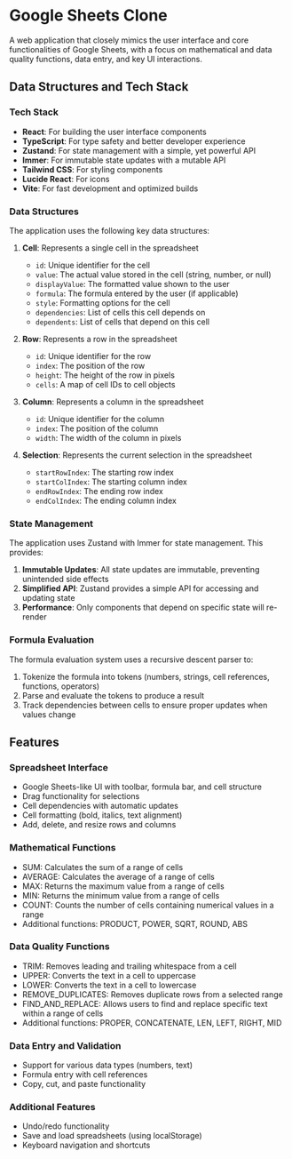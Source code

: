 # Google Sheets Clone

A web application that closely mimics the user interface and core functionalities of Google Sheets, with a focus on mathematical and data quality functions, data entry, and key UI interactions.

## Data Structures and Tech Stack

### Tech Stack

- **React**: For building the user interface components
- **TypeScript**: For type safety and better developer experience
- **Zustand**: For state management with a simple, yet powerful API
- **Immer**: For immutable state updates with a mutable API
- **Tailwind CSS**: For styling components
- **Lucide React**: For icons
- **Vite**: For fast development and optimized builds

### Data Structures

The application uses the following key data structures:

1. **Cell**: Represents a single cell in the spreadsheet
   - `id`: Unique identifier for the cell
   - `value`: The actual value stored in the cell (string, number, or null)
   - `displayValue`: The formatted value shown to the user
   - `formula`: The formula entered by the user (if applicable)
   - `style`: Formatting options for the cell
   - `dependencies`: List of cells this cell depends on
   - `dependents`: List of cells that depend on this cell

2. **Row**: Represents a row in the spreadsheet
   - `id`: Unique identifier for the row
   - `index`: The position of the row
   - `height`: The height of the row in pixels
   - `cells`: A map of cell IDs to cell objects

3. **Column**: Represents a column in the spreadsheet
   - `id`: Unique identifier for the column
   - `index`: The position of the column
   - `width`: The width of the column in pixels

4. **Selection**: Represents the current selection in the spreadsheet
   - `startRowIndex`: The starting row index
   - `startColIndex`: The starting column index
   - `endRowIndex`: The ending row index
   - `endColIndex`: The ending column index

### State Management

The application uses Zustand with Immer for state management. This provides:

1. **Immutable Updates**: All state updates are immutable, preventing unintended side effects
2. **Simplified API**: Zustand provides a simple API for accessing and updating state
3. **Performance**: Only components that depend on specific state will re-render

### Formula Evaluation

The formula evaluation system uses a recursive descent parser to:

1. Tokenize the formula into tokens (numbers, strings, cell references, functions, operators)
2. Parse and evaluate the tokens to produce a result
3. Track dependencies between cells to ensure proper updates when values change

## Features

### Spreadsheet Interface
- Google Sheets-like UI with toolbar, formula bar, and cell structure
- Drag functionality for selections
- Cell dependencies with automatic updates
- Cell formatting (bold, italics, text alignment)
- Add, delete, and resize rows and columns

### Mathematical Functions
- SUM: Calculates the sum of a range of cells
- AVERAGE: Calculates the average of a range of cells
- MAX: Returns the maximum value from a range of cells
- MIN: Returns the minimum value from a range of cells
- COUNT: Counts the number of cells containing numerical values in a range
- Additional functions: PRODUCT, POWER, SQRT, ROUND, ABS

### Data Quality Functions
- TRIM: Removes leading and trailing whitespace from a cell
- UPPER: Converts the text in a cell to uppercase
- LOWER: Converts the text in a cell to lowercase
- REMOVE_DUPLICATES: Removes duplicate rows from a selected range
- FIND_AND_REPLACE: Allows users to find and replace specific text within a range of cells
- Additional functions: PROPER, CONCATENATE, LEN, LEFT, RIGHT, MID

### Data Entry and Validation
- Support for various data types (numbers, text)
- Formula entry with cell references
- Copy, cut, and paste functionality

### Additional Features
- Undo/redo functionality
- Save and load spreadsheets (using localStorage)
- Keyboard navigation and shortcuts